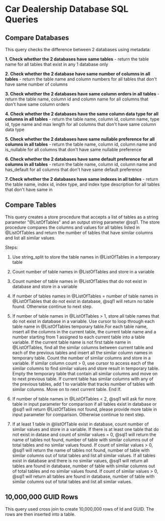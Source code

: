 # Car Dealership Database SQL Queries

## Compare Databases

This query checks the difference between 2 databases using metadata:

**1. Check whether the 2 databases have same tables** - return the table name for all tables that exist in any 1 database only

**2. Check whether the 2 database have same number of columns in all tables** - return the table name and column numbers for all tables that don't have same number of columns

**3. Check whether the 2 databases have same column orders in all tables** - return the table name, column id and column name for all columns that don't have same column orders

**4. Check whether the 2 databases have the same column data type for all columns in all tables** - return the table name, column id, column name, type id, type name and max length for all columns that don't have same column data type

**5. Check whether the 2 databases have same nullable preference for all columns in all tables** - return the table name, column id, column name and is_nullable for all columns that don't have same nullable preference 

**6. Check whether the 2 databases have same default preference for all columns in all tables** - return the table name, column id, column name and has_default for all columns that don't have same default preference 

**7. Check whether the 2 databases have same indexes in all tables** - return the table name, index id, index type, and index type description for all tables that don't have same in



## Compare Tables

This query creates a store procedure that accepts a list of tables as a string parameter "@ListOfTables" and an output string parameter @sql1. The store procedure compares the columns and values for all tables listed 
in @ListOfTables and return the number of tables that have similar columns and list all similar values.

Steps:

1. Use string_split to store the table names in @ListOfTables in a temporary table

2. Count number of table names in @ListOfTables and store in a variable

3. Count number of table names in @ListOfTables that do not exist in database and store in a variable

4. If number of tables names in @ListOfTables = number of table names in @ListOfTables that do not exist in database, @sql1 will return no table found. Otherwise continue to next step.

5. If number of table names in @ListOfTables > 1, store all table names that do not exist in database in a variable. Use cursor to loop through each table name in @ListOfTables temporary table.For each table name, insert all the columns in the current table, the current table name and a number starting from 1 assigned to each current table into a table variable. If the current table name is not first table name in @ListOfTables, find all the similar columns between current table and each of the previous tables and insert all the similar column names in temporary table. Count the number of similar columns and store in a variable. If similar column count > 0, use cursor to access each of the similar columns to find similar values and store result in temporary table. Empty the temporary table that contain all similar columns and move on to next previous table. If current table has similar columns with any of the previous tables, add 1 to variable that tracks number of tables with similar columns. Move on to next current table. End If.

6. If number of table names in @ListOfTables < 2, @sql1 will ask for more table in input parameter for comparison if all tables exist in database or @sql1 will return @ListOfTables not found, please provide more table in input parameter for comparison. Otherwise continue to next step.

7. If at least 1 table in @listOfTable exist in database, count number of similar values and store in a variable. If there is at least one table that do not exist in datase and count of similar values = 0, @sql1 will return the name of tables not found, number of table with similar columns out of total tables and no similar values found. If count of similar values > 0, @sql1 will return the name of tables not found, number of table with similar columns out of total tables and list all similar values. If all tables exist in database and there is no similar values, @sql1 will return all tables are found in database, number of table with similar columns out of total tables and no similar values found. If count of similar values > 0, @sql1 will return all tables are found in database, number of table with similar columns out of total tables and list all similar values.


## 10,000,000 GUID Rows
This query used cross join to create 10,000,000 rows of Id and GUID. The rows are then inserted into a table.
